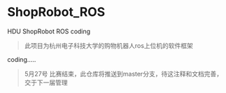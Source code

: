 # ShopRobot_ROS

HDU ShopRobot ROS coding
>此项目为杭州电子科技大学的购物机器人ros上位机的软件框架

coding.....

>5月27号
比赛结束，此仓库将推送到master分支，待这注释和文档完善，交于下一届管理